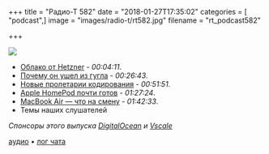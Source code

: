 +++
title = "Радио-Т 582"
date = "2018-01-27T17:35:02"
categories = [ "podcast",]
image = "images/radio-t/rt582.jpg"
filename = "rt_podcast582"

+++

![](https://radio-t.com/images/radio-t/rt582.jpg)

- [Облако от Hetzner](https://www.hetzner.com/cloud?country=us) - *00:04:11*.
- [Почему он ушел из гугла](https://medium.com/@steve.yegge/why-i-left-google-to-join-grab-86dfffc0be84) - *00:26:43*.
- [Новые пролетарии кодирования](https://www.wired.com/2017/02/programming-is-the-new-blue-collar-job/) - *00:51:51*.
- [Apple HomePod почти готов](https://www.engadget.com/2018/01/26/apple-homepod-2018-release/) - *01:27:24*.
- [MacBook Air — что на смену](https://gizmodo.com/apple-might-finally-finally-kill-the-macbook-air-1822332466?utm_campaign=socialflow_gizmodo_twitter) - *01:42:33*.
- Темы наших слушателей


*Спонсоры этого выпуска [DigitalOcean](https://do.co/radiot) и [Vscale](http://bit.ly/radio-t_vscale)*

[аудио](https://cdn.radio-t.com/rt_podcast582.mp3) • [лог чата](http://chat.radio-t.com/logs/radio-t-582.html)
<audio src="https://cdn.radio-t.com/rt_podcast582.mp3" preload="none"></audio>
